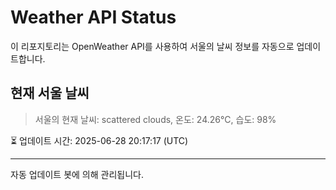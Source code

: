 
# Weather API Status

이 리포지토리는 OpenWeather API를 사용하여 서울의 날씨 정보를 자동으로 업데이트합니다.

## 현재 서울 날씨
> 서울의 현재 날씨: scattered clouds, 온도: 24.26°C, 습도: 98%

⏳ 업데이트 시간: 2025-06-28 20:17:17 (UTC)

---
자동 업데이트 봇에 의해 관리됩니다.
